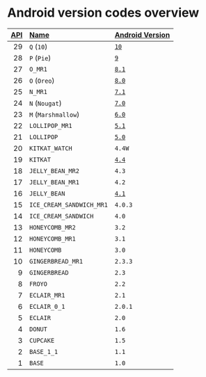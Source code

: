 # Android version codes overview

|[API](https://developer.android.com/reference/android/os/Build.VERSION_CODES.html)|[Name](https://developer.android.com/reference/android/os/Build.VERSION_CODES.html)|[Android Version](https://developer.android.com/reference/android/os/Build.VERSION#RELEASE)|
|--:|:--|:--|
|29|`Q` (`10`)|[`10`](https://developer.android.com/about/versions/10/)|
|28|`P` (`Pie`)|[`9`](https://developer.android.com/about/versions/pie/)|
|27|`O_MR1`|[`8.1`](https://developer.android.com/about/versions/oreo/android-8.1)|
|26|`O` (`Oreo`)|[`8.0`](https://developer.android.com/about/versions/oreo/)|
|25|`N_MR1`|[`7.1`](https://developer.android.com/about/versions/nougat/android-7.1)|
|24|`N` (`Nougat`)|[`7.0`](https://developer.android.com/about/versions/nougat/)|
|23|`M` (`Marshmallow`)|[`6.0`](https://developer.android.com/about/versions/marshmallow/)|
|22|`LOLLIPOP_MR1`|[`5.1`](https://developer.android.com/about/versions/android-5.1)|
|21|`LOLLIPOP`|[`5.0`](https://developer.android.com/about/versions/lollipop/)|
|20|`KITKAT_WATCH`|`4.4W`|
|19|`KITKAT`|[`4.4`](https://developer.android.com/about/versions/kitkat/)|
|18|`JELLY_BEAN_MR2`|`4.3`|
|17|`JELLY_BEAN_MR1`|`4.2`|
|16|`JELLY_BEAN`|[`4.1`](https://developer.android.com/about/versions/jelly-bean/)|
|15|`ICE_CREAM_SANDWICH_MR1`|`4.0.3`|
|14|`ICE_CREAM_SANDWICH`|`4.0`|
|13|`HONEYCOMB_MR2`|`3.2`|
|12|`HONEYCOMB_MR1`|`3.1`|
|11|`HONEYCOMB`|`3.0`|
|10|`GINGERBREAD_MR1`|`2.3.3`|
|9|`GINGERBREAD`|`2.3`|
|8|`FROYO`|`2.2`|
|7|`ECLAIR_MR1`|`2.1`|
|6|`ECLAIR_0_1`|`2.0.1`|
|5|`ECLAIR`|`2.0`|
|4|`DONUT`|`1.6`|
|3|`CUPCAKE`|`1.5`|
|2|`BASE_1_1`|`1.1`|
|1|`BASE`|`1.0`|
